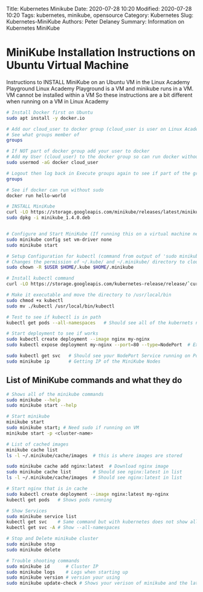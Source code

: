 Title: Kubernetes Minikube
Date: 2020-07-28 10:20
Modified: 2020-07-28 10:20
Tags: kubernetes, minikube, opensource
Category: Kubernetes
Slug: Kubernetes-MiniKube
Authors: Peter Delaney 
Summary: Information on Kubernetes MiniKube

# MiniKube Installation Instructions on Ubuntu Virtual Machine
Instructions to INSTALL MiniKube on an Ubuntu VM in the Linux Academy Playground
Linux Academy Playground is a VM and minikube runs in a VM.  VM cannot be installed within a VM
So these instructions are a bit different when running on a VM in Linux Academy


```bash
# Install Docker first on Ubuntu
sudo apt install -y docker.io

# Add our cloud_user to docker group (cloud_user is user on Linux Academy Playground);
# See what groups member of
groups

# If NOT part of docker group add your user to docker
# Add my User (cloud_user) to the docker group so can run docker without sudo
sudo usermod -aG docker cloud_user

# Logout then log back in Execute groups again to see if part of the group
groups

# See if docker can run without sudo
docker run hello-world

# INSTALL MiniKube
curl -LO https://storage.googleapis.com/minikube/releases/latest/minikube_1.4.0.deb
sudo dpkg -i minikube_1.4.0.deb


# Configure and Start MiniKube (If running this on a virtual machine need to set vm-driver to 'none' because cannot virtualize on a virtual machine)
sudo minikube config set vm-driver none
sudo minikube start

# Setup Configuration for kubectl (command from output of 'sudo minikube start' above)
# Changes the permission of ~/.kube/ and ~/.minikube/ directory to cloud_user
sudo chown -R $USER $HOME/.kube $HOME/.minikube

# Install kubectl command
curl -LO https://storage.googleapis.com/kubernetes-release/release/`curl -s https://storage.googleapis.com/kubernetes-release/release/stable.txt`/bin/linux/amd64/kubectl

# Make it executable and move the directory to /usr/local/bin
sudo chmod +x kubectl
sudo mv ./kubectl /usr/local/bin/kubectl

# Test to see if kubectl is in path
kubectl get pods --all-namespaces   # Should see all of the kubernets nodes running in pods on 1 node

# Start deployment to see if works
sudo kubectl create deployment --image nginx my-nginx
sudo kubectl expose deployment my-nginx --port=80 --type=NodePort  # Expose a Port on your nginx cluster

sudo kubectl get svc   # Should see your NodePort Service running on Port 80
sudo minikube ip       # Getting IP of the MiniKube Nodes

```

## List of MiniKube commands and what they do
```bash
# Shows all of the minikube commands
sudo minikube --help
sudo minikube start --help

# Start minikube
minikube start
sudo minikube start; # Need sudo if running on VM
minikube start -p <cluster-name>

# List of cached images
minikube cache list
ls -l ~/.minikube/cache/images  # this is where images are stored

sudo minikube cache add nginx:latest  # Download nginx image
sudo minikube cache list        # Should see nginx:latest in list
ls -l ~/.minikube/cache/images  # Should see nginx:latest in list

# Start nginx that is in cache
sudo kubectl create deployment --image nginx:latest my-nginx
kubectl get pods   # Shows pods running

# Show Services
sudo minikube service list
kubectl get svc    # Same command but with kubernetes does not show all Services
kubectl get svc -A # Show --all-namespaces

# Stop and Delete minikube cluster
sudo minikube stop
sudo minikube delete

# Trouble shooting commands
sudo minikube id      # Cluster IP
sudo minikube logs    # Logs when starting up
sudo minikube version # version your using
sudo minikube update-check # Shows your verison of minikube and the latest available




```

